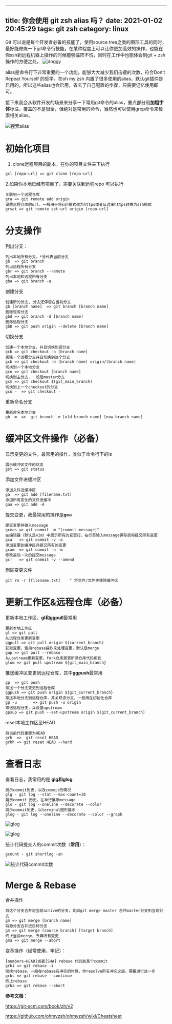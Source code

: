 
---
title: 你会使用 git zsh alias 吗？
date: 2021-01-02 20:45:29
tags: git zsh 
category: linux
---


Git 可以说是每个开发者必备的技能了，使用source tree之类的图形工具的同时，最好能修炼一下git命令行技能，在某种程度上可以让你更加高效的操作，也能在你ssh到远程机器上操作的时候能够临阵不慌，同时在工作中也能体会到git + zsh操作的方便之处。
![doggy](https://cdn.jsdelivr.net/gh/zhaohongxuan/picgo@master/20210130162903.png)

<!-- more-->
alias是命令行下非常重要的一个功能，能够大大减少我们击键的次数，符合Don’t Repeat Yourself 的哲学。在oh my zsh 内置了很多使用的alias，默认git插件是启用的，所以这些alias也会启用，省去了自己配置的步骤，只需要记忆使用即可。

接下来我会从软件开发的场景来分享一下常用git命令的alias，重点部分用**加粗字体**标注，覆盖的不是很全，但绝对是常用的命令，当然也可以使用grep命令来检索相关alias。

![搜索alias](https://cdn.jsdelivr.net/gh/zhaohongxuan/picgo@master/20210130162940.png)

# 初始化项目

1. clone远程项目的副本，在你的项目文件夹下执行

```
gcl [repo-url] => git clone [repo-url]
```

2.如果你本地已经有项目了，需要关联到远程repo 可以执行

```
关联到一个远程仓库 
gra => git remote add origin 
设置远程仓库的url，一般用于将ssh模式改为https或者反过来https转换为ssh模式
grset => git remote set-url origin [repo-url]
```

# 分支操作

列出分支：

```
列出本地所有分支，*号代表当前分支
gb  => git branch			
列出远程所有分支
gbr => git branch --remote
列出本地和远程所有分支
gba => git branch -a	
```

创建分支

```
创建新的分支, 分支还停留在当前分支
gb [branch name]  => git branch [branch name]	
删除现有分支
gbd => git branch -d [branch name]	
删除远程分支
gbD => git push origin --delete [branch name]	
```

切换分支

```
创建一个本地分支，并且切换到该分支
gcb => git checkout -b [branch name]
克隆一个远程分支并且切换到这个分支
gcb => git checkout -b [branch name] origin/[branch name]	
切换到一个本地分支
gco => git checkout [branch name]
切换到主分支，一般是master分支
gcm => git checkout $(git_main_branch) 
切换到上一个checkout的分支
gco -  => git checkout -	
```

重新命名分支

```
重新命名本地分支
gb -m  =>  git branch -m [old branch name] [new branch name]	
```

# 缓冲区文件操作（必备）

显示变更的文件，最常用的操作，类似于命令行下的ls

```
展示缓冲区文件的状态
gst => git status 
```

添加文件进缓冲区

```
添加文件进缓冲区
ga  => git add [filename.txt]  
添加所有变化的文件进缓冲
gaa => git add -A	
```

提交变更，我最常用的操作是**gca**

```
提交变更并输入message 
gcmas => git commit -m "[commit message]"	
在编辑器（默认是vim）中展示所有的变更行，在行首输入message保存后将提交所有变更
gca   => git commit -v -a 
添加变更到缓冲区兵提交所有的变更
gcam  => git commit -a -m 
修改最后一次的提交message
gc!   => git commit -v --amend 
```

删除变更文件

```
git rm -r [filename.txt]	" 将文件/文件夹移除缓冲区
```

# 更新工作区&远程仓库（必备）

更新本地工作区，**gl和ggpull**最常用

```
更新本地工作区
gl => git pull	
从远程仓库更新变更
ggpull => git pull origin $(current_branch) 
获取变更，使用rebase操作来处理变更，默认是merge
gup => git pull --rebase 
从upstream更新变更，fork仓库是更新源仓库代码用到
glum => git pull upstream ${git_main_branch} 
```

推送缓冲区变更到远程仓库，其中**ggpush**最常用

```
gp  => git push 
推送一个分支变更到远程仓库
ggpush => git push origin ${git_current_branch} 
推送本地分支到远程仓库，并关联该分支，一般用在初始化仓库
gp -u		=> git push -u origin 
推送远程分支，兵设置upstream
gpsup => git push --set-upstream origin $(git_current_branch) 

```

reset本地工作区至HEAD

```
将当前代码重置为HEAD
grh  =>  git reset HEAD   
grhh => git reset HEAD --hard 
```

# 查看日志

查看日志，我常用的是 **glg和glog**

```
展示commit历史，以及commit的情况
glg - git log --stat --max-count=10 
展示commit 历史，在单行展示message
glo - git log --oneline --decorate --color 
展示commit历史，以terminal图形展示
glog - git log --oneline --decorate --color --graph 
```

![glog](https://cdn.jsdelivr.net/gh/zhaohongxuan/picgo@master/20210130163023.png)

![glog](https://cdn.jsdelivr.net/gh/zhaohongxuan/picgo@master/20210130163101.png)

统计代码提交人的commit次数（**常用**）：

```
gcount - git shortlog -sn
```

![统计代码commit次数](https://cdn.jsdelivr.net/gh/zhaohongxuan/picgo@master/20210130163127.png)

# Merge & Rebase

合并操作

```
将这个分支合并进当前active的分支，比如git merge master 合并master分支到当前分支
gm => git merge [branch name]	
将源分支合并进目标分支
gm => git merge [source branch] [target branch]	
终止当前merge，丢弃所有变更
gma => git merge --abort 
```

变基操作（经常使用，牢记）：

```
[numbers~HEAD]或者[SHA] rebase 代码到某个commit
grbi => git rebase -i  
继续rebase，一般在rebase有冲突的时候，你resolve所有冲突之后，需要进行这一步 
grbc => git rebase --continue 
终止rebase
grba => git rebase --abort 
```

**参考文档：**

https://git-scm.com/book/zh/v2

https://github.com/ohmyzsh/ohmyzsh/wiki/Cheatsheet

